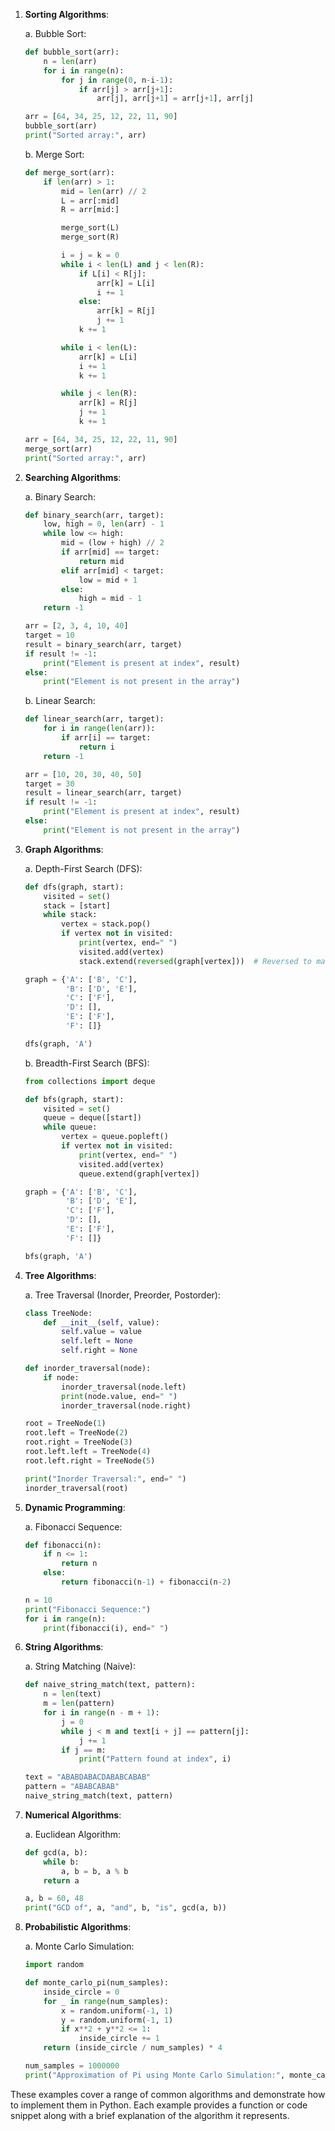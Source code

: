1. **Sorting Algorithms**:

   a. Bubble Sort:
   ```python
   def bubble_sort(arr):
       n = len(arr)
       for i in range(n):
           for j in range(0, n-i-1):
               if arr[j] > arr[j+1]:
                   arr[j], arr[j+1] = arr[j+1], arr[j]
   
   arr = [64, 34, 25, 12, 22, 11, 90]
   bubble_sort(arr)
   print("Sorted array:", arr)
   ```

   b. Merge Sort:
   ```python
   def merge_sort(arr):
       if len(arr) > 1:
           mid = len(arr) // 2
           L = arr[:mid]
           R = arr[mid:]
   
           merge_sort(L)
           merge_sort(R)
   
           i = j = k = 0
           while i < len(L) and j < len(R):
               if L[i] < R[j]:
                   arr[k] = L[i]
                   i += 1
               else:
                   arr[k] = R[j]
                   j += 1
               k += 1
   
           while i < len(L):
               arr[k] = L[i]
               i += 1
               k += 1
   
           while j < len(R):
               arr[k] = R[j]
               j += 1
               k += 1
   
   arr = [64, 34, 25, 12, 22, 11, 90]
   merge_sort(arr)
   print("Sorted array:", arr)
   ```

2. **Searching Algorithms**:

   a. Binary Search:
   ```python
   def binary_search(arr, target):
       low, high = 0, len(arr) - 1
       while low <= high:
           mid = (low + high) // 2
           if arr[mid] == target:
               return mid
           elif arr[mid] < target:
               low = mid + 1
           else:
               high = mid - 1
       return -1

   arr = [2, 3, 4, 10, 40]
   target = 10
   result = binary_search(arr, target)
   if result != -1:
       print("Element is present at index", result)
   else:
       print("Element is not present in the array")
   ```

   b. Linear Search:
   ```python
   def linear_search(arr, target):
       for i in range(len(arr)):
           if arr[i] == target:
               return i
       return -1

   arr = [10, 20, 30, 40, 50]
   target = 30
   result = linear_search(arr, target)
   if result != -1:
       print("Element is present at index", result)
   else:
       print("Element is not present in the array")
   ```

3. **Graph Algorithms**:

   a. Depth-First Search (DFS):
   ```python
   def dfs(graph, start):
       visited = set()
       stack = [start]
       while stack:
           vertex = stack.pop()
           if vertex not in visited:
               print(vertex, end=" ")
               visited.add(vertex)
               stack.extend(reversed(graph[vertex]))  # Reversed to maintain order

   graph = {'A': ['B', 'C'],
            'B': ['D', 'E'],
            'C': ['F'],
            'D': [],
            'E': ['F'],
            'F': []}

   dfs(graph, 'A')
   ```

   b. Breadth-First Search (BFS):
   ```python
   from collections import deque

   def bfs(graph, start):
       visited = set()
       queue = deque([start])
       while queue:
           vertex = queue.popleft()
           if vertex not in visited:
               print(vertex, end=" ")
               visited.add(vertex)
               queue.extend(graph[vertex])

   graph = {'A': ['B', 'C'],
            'B': ['D', 'E'],
            'C': ['F'],
            'D': [],
            'E': ['F'],
            'F': []}

   bfs(graph, 'A')
   ```

4. **Tree Algorithms**:

   a. Tree Traversal (Inorder, Preorder, Postorder):
   ```python
   class TreeNode:
       def __init__(self, value):
           self.value = value
           self.left = None
           self.right = None

   def inorder_traversal(node):
       if node:
           inorder_traversal(node.left)
           print(node.value, end=" ")
           inorder_traversal(node.right)

   root = TreeNode(1)
   root.left = TreeNode(2)
   root.right = TreeNode(3)
   root.left.left = TreeNode(4)
   root.left.right = TreeNode(5)

   print("Inorder Traversal:", end=" ")
   inorder_traversal(root)
   ```

5. **Dynamic Programming**:

   a. Fibonacci Sequence:
   ```python
   def fibonacci(n):
       if n <= 1:
           return n
       else:
           return fibonacci(n-1) + fibonacci(n-2)

   n = 10
   print("Fibonacci Sequence:")
   for i in range(n):
       print(fibonacci(i), end=" ")
   ```

6. **String Algorithms**:

   a. String Matching (Naive):
   ```python
   def naive_string_match(text, pattern):
       n = len(text)
       m = len(pattern)
       for i in range(n - m + 1):
           j = 0
           while j < m and text[i + j] == pattern[j]:
               j += 1
           if j == m:
               print("Pattern found at index", i)

   text = "ABABDABACDABABCABAB"
   pattern = "ABABCABAB"
   naive_string_match(text, pattern)
   ```

7. **Numerical Algorithms**:

   a. Euclidean Algorithm:
   ```python
   def gcd(a, b):
       while b:
           a, b = b, a % b
       return a

   a, b = 60, 48
   print("GCD of", a, "and", b, "is", gcd(a, b))
   ```

8. **Probabilistic Algorithms**:

   a. Monte Carlo Simulation:
   ```python
   import random

   def monte_carlo_pi(num_samples):
       inside_circle = 0
       for _ in range(num_samples):
           x = random.uniform(-1, 1)
           y = random.uniform(-1, 1)
           if x**2 + y**2 <= 1:
               inside_circle += 1
       return (inside_circle / num_samples) * 4

   num_samples = 1000000
   print("Approximation of Pi using Monte Carlo Simulation:", monte_carlo_pi(num_samples))
   ```

These examples cover a range of common algorithms and demonstrate how to implement them in Python. Each example provides a function or code snippet along with a brief explanation of the algorithm it represents.